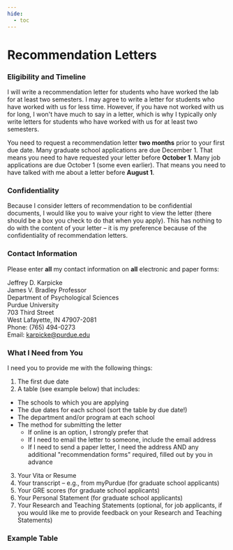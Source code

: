 ```yaml
---
hide:
  - toc
---
```


# Recommendation Letters

### Eligibility and Timeline

I will write a recommendation letter for students who have worked the lab for at least two semesters. I may agree to write a letter for students who have worked with us for less time. However, if you have not worked with us for long, I won't have much to say in a letter, which is why I typically only write letters for students who have worked with us for at least two semesters.

You need to request a recommendation letter **two months** prior to your first due date. Many graduate school applications are due December 1. That means you need to have requested your letter before **October 1**. Many job applications are due October 1 (some even earlier). That means you need to have talked with me about a letter before **August 1**.

### Confidentiality

Because I consider letters of recommendation to be confidential documents, I would like you to waive your right to view the letter (there should be a box you check to do that when you apply). This has nothing to do with the content of your letter – it is my preference because of the confidentiality of recommendation letters.

### Contact Information

Please enter **all** my contact information on **all** electronic and paper forms:

Jeffrey D. Karpicke<br>
James V. Bradley Professor<br>
Department of Psychological Sciences<br>
Purdue University<br>
703 Third Street<br>
West Lafayette, IN 47907-2081<br>
Phone: (765) 494-0273<br>
Email: karpicke@purdue.edu <br>

### What I Need from You

I need you to provide me with the following things:

1. The first due date
2. A table (see example below) that includes:
  * The schools to which you are applying
  * The due dates for each school (sort the table by due date!)
  * The department and/or program at each school
  * The method for submitting the letter
    - If online is an option, I strongly prefer that
    - If I need to email the letter to someone, include the email address
    - If I need to send a paper letter, I need the address AND any additional "recommendation forms" required, filled out by you in advance
3.	Your Vita or Resume
4.	Your transcript – e.g., from myPurdue (for graduate school applicants)
5.	Your GRE scores (for graduate school applicants)
6.	Your Personal Statement (for graduate school applicants)
7.	Your Research and Teaching Statements (optional, for job applicants, if you would like me to provide feedback on your Research and Teaching Statements)

### Example Table
